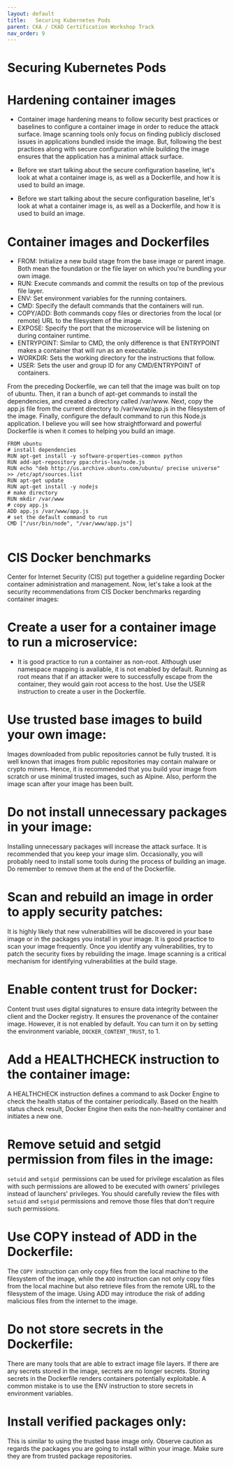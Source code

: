 ```yaml
---
layout: default
title:   Securing Kubernetes Pods
parent: CKA / CKAD Certification Workshop Track
nav_order: 9
---
```

# Securing Kubernetes Pods

# Hardening container images

- Container image hardening means to follow security best practices or baselines to configure a container image in order to reduce the attack surface. Image scanning tools only focus on finding publicly disclosed issues in applications bundled inside the image. But, following the best practices along with secure configuration while building the image ensures that the application has a minimal attack surface.

- Before we start talking about the secure configuration baseline, let's look at what a container image is, as well as a Dockerfile, and how it is used to build an image.

- Before we start talking about the secure configuration baseline, let's look at what a container image is, as well as a Dockerfile, and how it is used to build an image.

# Container images and Dockerfiles

 -  FROM: Initialize a new build stage from the base image or parent image. Both mean the foundation or the file layer on which you're bundling your own image.
 -  RUN: Execute commands and commit the results on top of the previous file layer.
 -  ENV: Set environment variables for the running containers.
 -  CMD: Specify the default commands that the containers will run.
 -  COPY/ADD: Both commands copy files or directories from the local (or remote) URL to the filesystem of the image.
 -  EXPOSE: Specify the port that the microservice will be listening on during container runtime.
 -  ENTRYPOINT: Similar to CMD, the only difference is that ENTRYPOINT makes a container that will run as an executable.
 -  WORKDIR: Sets the working directory for the instructions that follow.
 -  USER: Sets the user and group ID for any CMD/ENTRYPOINT of containers.
 
 
 
From the preceding Dockerfile, we can tell that the image was built on top of ubuntu. Then, it ran a bunch of apt-get commands to install the dependencies, 
and created a directory called /var/www. Next, copy the app.js file from the current directory to /var/www/app.js in the filesystem of the image. Finally, 
configure the default command to run this Node.js application. I believe you will see how straightforward and powerful Dockerfile is when it comes to helping you build an image.
  
 ```
 FROM ubuntu
# install dependencies
RUN apt-get install -y software-properties-common python
RUN add-apt-repository ppa:chris-lea/node.js
RUN echo "deb http://us.archive.ubuntu.com/ubuntu/ precise universe" >> /etc/apt/sources.list
RUN apt-get update
RUN apt-get install -y nodejs
# make directory
RUN mkdir /var/www
# copy app.js
ADD app.js /var/www/app.js
# set the default command to run
CMD ["/usr/bin/node", "/var/www/app.js"]
 

 ```
 
 # CIS Docker benchmarks
 
 Center for Internet Security (CIS) put together a guideline regarding Docker container administration and management.
 Now, let's take a look at the security recommendations from CIS Docker benchmarks regarding container images:
 
 # Create a user for a container image to run a microservice:
 
 - It is good practice to run a container as non-root. Although user namespace mapping is available, 
 it is not enabled by default. Running as root means that if an attacker were to successfully escape from the container, they would gain root access to the host.
 Use the USER instruction to create a user in the Dockerfile.
 
 # Use trusted base images to build your own image:
 
 Images downloaded from public repositories cannot be fully trusted. It is well known that images from public repositories may contain malware or crypto miners.
 Hence, it is recommended that you build your image from scratch or use minimal trusted images, such as Alpine. Also, perform the image scan after your image has been built.
 
 # Do not install unnecessary packages in your image:
 Installing unnecessary packages will increase the attack surface. It is recommended that you keep your image slim. Occasionally, 
 you will probably need to install some tools during the process of building an image. Do remember to remove them at the end of the Dockerfile. 
 
 # Scan and rebuild an image in order to apply security patches:
 
 It is highly likely that new vulnerabilities will be discovered in your base image or in the packages you install in your image. It is good practice to scan your image frequently. Once you identify any vulnerabilities, try to patch the security fixes by rebuilding the image. 
 Image scanning is a critical mechanism for identifying vulnerabilities at the build stage.
 
 # Enable content trust for Docker:
 Content trust uses digital signatures to ensure data integrity between the client and the Docker registry. It ensures the provenance of the container image. However, it is not enabled by default.
 You can turn it on by setting the environment variable, `DOCKER_CONTENT_TRUST`, to 1.
 
 # Add a HEALTHCHECK instruction to the container image:
 
 A HEALTHCHECK instruction defines a command to ask Docker Engine to check the health status of the container periodically. Based on the health status check result,
 Docker Engine then exits the non-healthy container and initiates a new one.
 
 # Remove setuid and setgid permission from files in the image:
 
 `setuid` and `setgid `permissions can be used for privilege escalation as files with such permissions are allowed to be executed with owners' privileges instead of launchers' privileges.
 You should carefully review the files with `setuid` and `setgid` permissions and remove those files that don't require such permissions.
 
 # Use COPY instead of ADD in the Dockerfile:
 
 The `COPY `instruction can only copy files from the local machine to the filesystem of the image, while the `ADD` instruction can not only copy files from the local machine but also retrieve files from the remote URL to the filesystem of the image.
 Using ADD may introduce the risk of adding malicious files from the internet to the image.
 
 # Do not store secrets in the Dockerfile: 
 
 There are many tools that are able to extract image file layers. If there are any secrets stored in the image, secrets are no longer secrets. Storing secrets in the Dockerfile renders containers potentially exploitable. 
 A common mistake is to use the ENV instruction to store secrets in environment variables. 
 
 # Install verified packages only: 
 
 This is similar to using the trusted base image only. 
 Observe caution as regards the packages you are going to install within your image. Make sure they are from trusted package repositories. 
 
 
 
 
